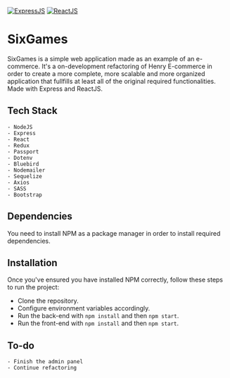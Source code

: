 [![ExpressJS](https://badgen.net/badge/Powered%20by/ExpressJS/0e83cd)](https://expressjs.com/es/)
[![ReactJS](https://badgen.net/badge/Powered%20by/ReactJS/0e83cd)](https://es.reactjs.org/)

# SixGames

SixGames is a simple web application made as an example of an e-commerce. It's a on-development refactoring of Henry E-commerce in order to create a more complete, more scalable and more organized application that fullfills at least all of the original required functionalities. Made with Express and ReactJS.

## Tech Stack

```
- NodeJS
- Express
- React
- Redux
- Passport
- Dotenv
- Bluebird
- Nodemailer
- Sequelize
- Axios
- SASS
- Bootstrap
```

## Dependencies

You need to install NPM as a package manager in order to install required dependencies.

## Installation

Once you've ensured you have installed NPM correctly, follow these steps to run the project:

- Clone the repository.
- Configure environment variables accordingly.
- Run the back-end with `npm install` and then `npm start`.
- Run the front-end with `npm install` and then `npm start`.

## To-do

```
- Finish the admin panel
- Continue refactoring
```